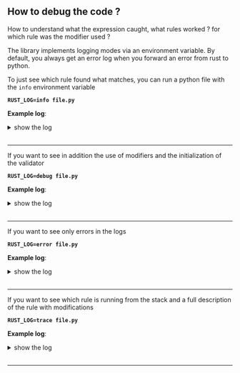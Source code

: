 ## How to debug the code ?

How to understand what the expression caught, what rules worked ? for which rule was the modifier used ? 

The library implements logging modes via an environment variable. 
By default, you always get an error log when you forward an error from rust to python. 

To just see which rule found what matches, you can run a python file with the `info` environment variable

**`RUST_LOG=info file.py`**

**Example log**: 
<details>
<summary>show the log</summary>

```python
# some text

class TestError1(PystvalException):
    message = "error message {main_capture}"
    rules = [
        Rule(r"\[\d+\]", MatchRequirement.MustBeFound).counter_is_equal(30)]

test_validator = TemplateValidator([TestError1])
test_validator.validate(text)
```

```bash
[2023-07-09T15:02:54Z INFO  pystval::cartridge::runner] all rules of the `<class '__main__.TestError1'>` are run
[2023-07-09T15:02:54Z INFO  pystval::rule::runner] rule processing mode `\[\d+\]` : `all_rules_for_all_matches`
[2023-07-09T15:02:54Z INFO  pystval::rule::next] 
    THE RESULT: 
    rule: (`\[\d+\]`, `MustBeFound`),
    `Captures: {
        "[1]",
    }`,
    
[2023-07-09T15:02:54Z INFO  pystval::rule::next] 
    THE RESULT: 
    rule: `\[\d+\]`,
    rule counter Some(
        Only(
            30,
        ),
    ),
    a total of 30 matches found
```

</details>
<br>

---
If you want to see in addition the use of modifiers and the initialization of the validator

**`RUST_LOG=debug file.py`**

**Example log**:
<details>
<summary>show the log</summary>


```python
# some text

class TestError1(PystvalException):
    message = "error message {main_capture}"
    rules = [
        Rule(r"\[\d+\]", MatchRequirement.MustBeFound).counter_is_equal(30)]

test_validator = TemplateValidator([TestError1])
test_validator.validate(text)
```

```bash
[2023-07-09T15:28:09Z DEBUG pystval::rule::init] rule created (only constructor without modifiers): Rule {
        content: Some(
            TakeRuleForExtend {
                str_with_type: DefaultR(
                    "\\[\\d+\\]",
                ),
                requirement: MustBeFound,
                subrules: None,
                counter: None,
                mod_match: AllRulesForAllMatches,
            },
        ),
    }
[2023-07-09T15:28:09Z DEBUG pystval::rule::modifiers] used the `counter_is_equal` modifier for `Rule` ( `\[\d+\]` )
[2023-07-09T15:28:09Z DEBUG pystval::template_validator] loaded classes in the validator: [
        "<class '__main__.TestError1'>",
    ]
[2023-07-09T15:28:09Z DEBUG pystval::template_validator::validate] synchronous validator is running
[2023-07-09T15:28:09Z INFO  pystval::cartridge::runner] all rules of the `<class '__main__.TestError1'>` are run
[2023-07-09T15:28:09Z INFO  pystval::rule::runner] rule processing mode `\[\d+\]` : `all_rules_for_all_matches`
[2023-07-09T15:28:09Z INFO  pystval::rule::next] 
    THE RESULT: 
    rule: (`\[\d+\]`, `MustBeFound`),
    `Captures: {
        "[1]",
    }`,
    
[2023-07-09T15:28:09Z INFO  pystval::rule::next] 
    THE RESULT: 
    rule: `\[\d+\]`,
    rule counter Some(
        Only(
            30,
        ),
    ),
    a total of 30 matches found
```

</details>
<br>

---
If you want to see only errors in the logs

**`RUST_LOG=error file.py`**

**Example log**: 
<details>
<summary>show the log</summary>

```python
# some text

class TestError1(PystvalException):
    message = "error message {main_capture}"
    rules = [
        Rule(r"textWWW", MatchRequirement.MustBeFound).counter_is_equal(30)]

test_validator = TemplateValidator([TestError1])
test_validator.validate(text)
```

```bash
[2023-07-09T15:32:01Z ERROR pystval::rule::runner::context_match::all_rules_for_all_matches] the rule (`textLA`, `MustBeFound`) didn't work
error message ___
```

</details>
<br>

---
If you want to see which rule is running from the stack and a full description of the rule with modifications

**`RUST_LOG=trace file.py`**

**Example log**: 
<details>
<summary>show the log</summary>

```python
# some text

class TestError1(PystvalException):
    message = "error message {main_capture}"
    rules = [
        Rule(r"\[\d+\]", MatchRequirement.MustBeFound).counter_is_equal(30)]

test_validator = TemplateValidator([TestError1])
test_validator.validate(text)
```

```bash
[2023-07-09T15:34:06Z DEBUG pystval::rule::init] rule created (only constructor without modifiers): Rule {
        content: Some(
            TakeRuleForExtend {
                str_with_type: DefaultR(
                    "textLA",
                ),
                requirement: MustBeFound,
                subrules: None,
                counter: None,
                mod_match: AllRulesForAllMatches,
            },
        ),
    }
[2023-07-09T15:34:06Z DEBUG pystval::rule::modifiers] used the `counter_is_equal` modifier for `Rule` ( `textLA` )
[2023-07-09T15:34:06Z DEBUG pystval::template_validator] loaded classes in the validator: [
        "<class '__main__.TestError1'>",
    ]
[2023-07-09T15:34:06Z DEBUG pystval::template_validator::validate] synchronous validator is running
[2023-07-09T15:34:06Z INFO  pystval::cartridge::runner] all rules of the `<class '__main__.TestError1'>` are run
[2023-07-09T15:34:06Z INFO  pystval::rule::runner] rule processing mode `textLA` : `all_rules_for_all_matches`
[2023-07-09T15:34:06Z TRACE pystval::rule::runner::context_match::all_rules_for_all_matches] started rule (`textLA`, `MustBeFound`) from the stack
    Full details of the rule (after modifications): Rule {
        content: Some(
            TakeRuleForExtend {
                str_with_type: DefaultR(
                    "textLA",
                ),
                requirement: MustBeFound,
                subrules: None,
                counter: Some(
                    Only(
                        30,
                    ),
                ),
                mod_match: AllRulesForAllMatches,
            },
        ),
    }
[2023-07-09T15:34:06Z INFO  pystval::rule::next] 
    THE RESULT: 
    rule: (`textLA`, `MustBeFound`),
    `Captures: {}`,
    
[2023-07-09T15:34:06Z ERROR pystval::rule::runner::context_match::all_rules_for_all_matches] the rule (`textLA`, `MustBeFound`) didn't work
[2023-07-09T15:34:06Z DEBUG pystval::custom_error] received variables to fill the `<class '__main__.TestError1'>` message: [
        "main_capture",
    ]
error message ___
```

</details>
<br>

---